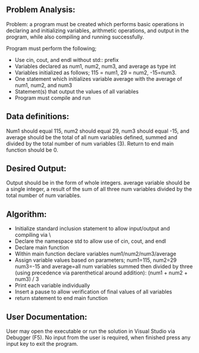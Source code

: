<h2>Problem Analysis:</h2>
<p>Problem: a program must be created which performs basic operations in declaring and initializing variables, arithmetic operations, and output in the program, while also compiling and running successfully. </p>
<p>
  Program must perform the following;
</p>
<ul>
  <li>Use cin, cout, and endl without std:: prefix</li>	
  <li>Variables declared as num1, num2, num3, and average as type int</li>
  <li>Variables initialized as follows; 115 = num1, 29 = num2, -15=num3.</li>
  <li>One statement which initializes variable average with the average of num1, num2, and num3</li>
  <li>Statement(s) that output the values of all variables</li>
  <li>Program must compile and run</li>
</ul>

<h2>Data definitions:</h2>
<p>Num1 should equal 115, num2 should equal 29, num3 should equal -15, and average should be the total of all num variables defined, summed and divided by the total number of num variables (3). Return to end main function should be 0.</p>
<h2>Desired Output:</h2>
<p>Output should be in the form of whole integers. average variable should be a single integer, a result of the sum of all three num variables divided by the total number of num variables. </p>

<h2>Algorithm:</h2>
<ul>
  <li>Initialize standard inclusion statement to allow input/output and compiling via \<iostream\></li>
<li>Declare the namespace std to allow use of cin, cout, and endl</li>
<li>Declare main function</li>
<li>Within main function declare variables num1/num2/num3/average</li>
<li>Assign variable values based on parameters; num1=115, num2=29 num3=-15 and average=all num variables summed then divided by three (using precedence via parenthetical around addition): (num1 + num2 + num3) / 3</li>
<li>Print each variable individually</li>
<li>Insert a pause to allow verification of final values of all variables</li>
<li>return statement to end main function</li>
</ul>

<h2>User Documentation:</h2>
<p>User may open the executable or run the solution in Visual Studio via Debugger (F5). No input from the user is required, when finished press any input key to exit the program.</p>

